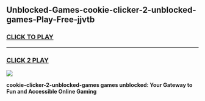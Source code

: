 
## Unblocked-Games-cookie-clicker-2-unblocked-games-Play-Free-jjvtb
<h3>
<a href="https://premium76.site?title=cookie-clicker-2-unblocked-games&ref=10A">CLICK TO PLAY</a></h3>
<hr>

<h3>
<a href="https://premium76.site?title=cookie-clicker-2-unblocked-games&ref=10A">CLICK 2 PLAY</a>
  
</h3>

<a href="https://premium76.site?title=cookie-clicker-2-unblocked-games&ref=10A"><img src="https://clearcache.store/games.png"></a>


**cookie-clicker-2-unblocked-games games unblocked: Your Gateway to Fun and Accessible Online Gaming**
